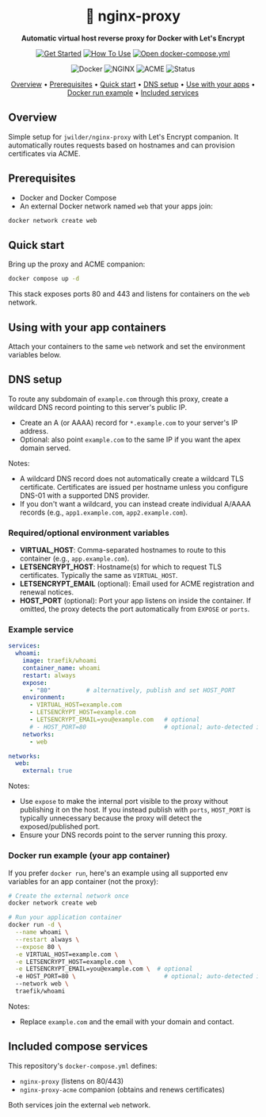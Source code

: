 <div align="center">
  <h1>🧭 nginx-proxy</h1>
  <p><strong>Automatic virtual host reverse proxy for Docker with Let's Encrypt</strong></p>

  <p>
    <a href="#quick-start"><img alt="Get Started" src="https://img.shields.io/badge/Get%20Started-1ea463?style=for-the-badge&logo=rocket" /></a>
    <a href="#using-with-your-app-containers"><img alt="How To Use" src="https://img.shields.io/badge/How%20to%20Use-5865F2?style=for-the-badge&logo=readme" /></a>
    <a href="docker-compose.yml"><img alt="Open docker-compose.yml" src="https://img.shields.io/badge/docker%20compose-yml-0db7ed?style=for-the-badge&logo=docker" /></a>
  </p>

  <p>
    <img alt="Docker" src="https://img.shields.io/badge/Docker-✔-2496ED?style=flat&logo=docker&logoColor=white" />
    <img alt="NGINX" src="https://img.shields.io/badge/NGINX-Enabled-009639?style=flat&logo=nginx&logoColor=white" />
    <img alt="ACME" src="https://img.shields.io/badge/ACME%20Companion-Let's%20Encrypt-F7B93E?style=flat" />
    <img alt="Status" src="https://img.shields.io/badge/Usage-Production%20ready-success?style=flat" />
  </p>
</div>

<p align="center">
  <a href="#overview">Overview</a> •
  <a href="#prerequisites">Prerequisites</a> •
  <a href="#quick-start">Quick start</a> •
  <a href="#dns-setup">DNS setup</a> •
  <a href="#using-with-your-app-containers">Use with your apps</a> •
  <a href="#docker-run-example-your-app-container">Docker run example</a> •
  <a href="#included-compose-services">Included services</a>
  </p>

## Overview
<a id="overview"></a>
Simple setup for `jwilder/nginx-proxy` with Let's Encrypt companion. It automatically routes requests based on hostnames and can provision certificates via ACME.

## Prerequisites
<a id="prerequisites"></a>
- Docker and Docker Compose
- An external Docker network named `web` that your apps join:

```bash
docker network create web
```

## Quick start
<a id="quick-start"></a>
Bring up the proxy and ACME companion:

```bash
docker compose up -d
```

This stack exposes ports 80 and 443 and listens for containers on the `web` network.

## Using with your app containers
<a id="using-with-your-app-containers"></a>
Attach your containers to the same `web` network and set the environment variables below.

## DNS setup
<a id="dns-setup"></a>
To route any subdomain of `example.com` through this proxy, create a wildcard DNS record pointing to this server's public IP.

- Create an A (or AAAA) record for `*.example.com` to your server's IP address.
- Optional: also point `example.com` to the same IP if you want the apex domain served.

Notes:
- A wildcard DNS record does not automatically create a wildcard TLS certificate. Certificates are issued per hostname unless you configure DNS-01 with a supported DNS provider.
- If you don't want a wildcard, you can instead create individual A/AAAA records (e.g., `app1.example.com`, `app2.example.com`).

### Required/optional environment variables
- **VIRTUAL_HOST**: Comma-separated hostnames to route to this container (e.g., `app.example.com`).
- **LETSENCRYPT_HOST**: Hostname(s) for which to request TLS certificates. Typically the same as `VIRTUAL_HOST`.
- **LETSENCRYPT_EMAIL** (optional): Email used for ACME registration and renewal notices.
- **HOST_PORT** (optional): Port your app listens on inside the container. If omitted, the proxy detects the port automatically from `EXPOSE` or `ports`.

### Example service
```yaml
services:
  whoami:
    image: traefik/whoami
    container_name: whoami
    restart: always
    expose:
      - "80"          # alternatively, publish and set HOST_PORT
    environment:
      - VIRTUAL_HOST=example.com
      - LETSENCRYPT_HOST=example.com
      - LETSENCRYPT_EMAIL=you@example.com   # optional
      # - HOST_PORT=80                      # optional; auto-detected if omitted
    networks:
      - web

networks:
  web:
    external: true
```

Notes:
- Use `expose` to make the internal port visible to the proxy without publishing it on the host. If you instead publish with `ports`, `HOST_PORT` is typically unnecessary because the proxy will detect the exposed/published port.
- Ensure your DNS records point to the server running this proxy.

### Docker run example (your app container)
<a id="docker-run-example-your-app-container"></a>
If you prefer `docker run`, here's an example using all supported env variables for an app container (not the proxy):

```bash
# Create the external network once
docker network create web

# Run your application container
docker run -d \
  --name whoami \
  --restart always \
  --expose 80 \
  -e VIRTUAL_HOST=example.com \
  -e LETSENCRYPT_HOST=example.com \
  -e LETSENCRYPT_EMAIL=you@example.com \  # optional
  -e HOST_PORT=80 \                         # optional; auto-detected if omitted
  --network web \
  traefik/whoami
```

Notes:
- Replace `example.com` and the email with your domain and contact.

## Included compose services
<a id="included-compose-services"></a>
This repository's `docker-compose.yml` defines:
- `nginx-proxy` (listens on 80/443)
- `nginx-proxy-acme` companion (obtains and renews certificates)

Both services join the external `web` network.
